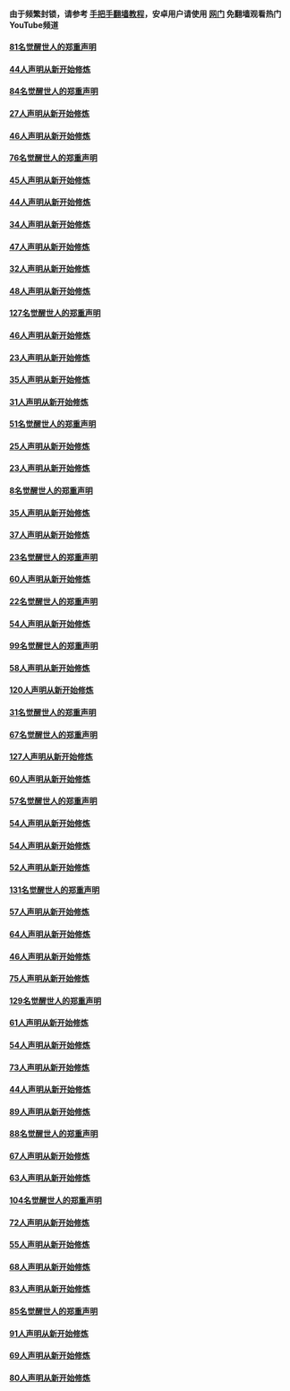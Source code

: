 #### 由于频繁封锁，请参考 [手把手翻墙教程](https://github.com/gfw-breaker/guides/wiki/)，安卓用户请使用 [网门](https://github.com/gfw-breaker/nogfw/blob/master/dl.md?t=03061400) 免翻墙观看热门YouTube频道 

#### [81名觉醒世人的郑重声明](../pages/91/421656.md?t=03061400) 

#### [44人声明从新开始修炼](../pages/91/421544.md?t=03061400) 

#### [84名觉醒世人的郑重声明](../pages/91/421543.md?t=03061400) 

#### [27人声明从新开始修炼](../pages/91/421465.md?t=03061400) 

#### [46人声明从新开始修炼](../pages/91/421454.md?t=03061400) 

#### [76名觉醒世人的郑重声明](../pages/91/421453.md?t=03061400) 

#### [45人声明从新开始修炼](../pages/91/421452.md?t=03061400) 

#### [44人声明从新开始修炼](../pages/91/421422.md?t=03061400) 

#### [34人声明从新开始修炼](../pages/91/421322.md?t=03061400) 

#### [47人声明从新开始修炼](../pages/91/421264.md?t=03061400) 

#### [32人声明从新开始修炼](../pages/91/421225.md?t=03061400) 

#### [48人声明从新开始修炼](../pages/91/421202.md?t=03061400) 

#### [127名觉醒世人的郑重声明](../pages/91/421224.md?t=03061400) 

#### [46人声明从新开始修炼](../pages/91/421203.md?t=03061400) 

#### [23人声明从新开始修炼](../pages/91/421138.md?t=03061400) 

#### [35人声明从新开始修炼](../pages/91/421122.md?t=03061400) 

#### [31人声明从新开始修炼](../pages/91/421081.md?t=03061400) 

#### [51名觉醒世人的郑重声明](../pages/91/421080.md?t=03061400) 

#### [25人声明从新开始修炼](../pages/91/421020.md?t=03061400) 

#### [23人声明从新开始修炼](../pages/91/420884.md?t=03061400) 

#### [8名觉醒世人的郑重声明](../pages/91/420883.md?t=03061400) 

#### [35人声明从新开始修炼](../pages/91/420809.md?t=03061400) 

#### [37人声明从新开始修炼](../pages/91/420766.md?t=03061400) 

#### [23名觉醒世人的郑重声明](../pages/91/420765.md?t=03061400) 

#### [60人声明从新开始修炼](../pages/91/420727.md?t=03061400) 

#### [22名觉醒世人的郑重声明](../pages/91/420726.md?t=03061400) 

#### [54人声明从新开始修炼](../pages/91/420529.md?t=03061400) 

#### [99名觉醒世人的郑重声明](../pages/91/420528.md?t=03061400) 

#### [58人声明从新开始修炼](../pages/91/420198.md?t=03061400) 

#### [120人声明从新开始修炼](../pages/91/420141.md?t=03061400) 

#### [31名觉醒世人的郑重声明](../pages/91/420197.md?t=03061400) 

#### [67名觉醒世人的郑重声明](../pages/91/420140.md?t=03061400) 

#### [127人声明从新开始修炼](../pages/91/420082.md?t=03061400) 

#### [60人声明从新开始修炼](../pages/91/420081.md?t=03061400) 

#### [57名觉醒世人的郑重声明](../pages/91/420080.md?t=03061400) 

#### [54人声明从新开始修炼](../pages/91/419533.md?t=03061400) 

#### [54人声明从新开始修炼](../pages/91/419532.md?t=03061400) 

#### [52人声明从新开始修炼](../pages/91/419531.md?t=03061400) 

#### [131名觉醒世人的郑重声明](../pages/91/419530.md?t=03061400) 

#### [57人声明从新开始修炼](../pages/91/419430.md?t=03061400) 

#### [64人声明从新开始修炼](../pages/91/419429.md?t=03061400) 

#### [46人声明从新开始修炼](../pages/91/419428.md?t=03061400) 

#### [75人声明从新开始修炼](../pages/91/419427.md?t=03061400) 

#### [129名觉醒世人的郑重声明](../pages/91/419426.md?t=03061400) 

#### [61人声明从新开始修炼](../pages/91/419198.md?t=03061400) 

#### [54人声明从新开始修炼](../pages/91/419197.md?t=03061400) 

#### [73人声明从新开始修炼](../pages/91/419196.md?t=03061400) 

#### [44人声明从新开始修炼](../pages/91/419075.md?t=03061400) 

#### [89人声明从新开始修炼](../pages/91/419074.md?t=03061400) 

#### [88名觉醒世人的郑重声明](../pages/91/419195.md?t=03061400) 

#### [67人声明从新开始修炼](../pages/91/419073.md?t=03061400) 

#### [63人声明从新开始修炼](../pages/91/419072.md?t=03061400) 

#### [104名觉醒世人的郑重声明](../pages/91/419071.md?t=03061400) 

#### [72人声明从新开始修炼](../pages/91/418902.md?t=03061400) 

#### [55人声明从新开始修炼](../pages/91/418901.md?t=03061400) 

#### [68人声明从新开始修炼](../pages/91/418900.md?t=03061400) 

#### [83人声明从新开始修炼](../pages/91/418757.md?t=03061400) 

#### [85名觉醒世人的郑重声明](../pages/91/418899.md?t=03061400) 

#### [91人声明从新开始修炼](../pages/91/418756.md?t=03061400) 

#### [69人声明从新开始修炼](../pages/91/418755.md?t=03061400) 

#### [80人声明从新开始修炼](../pages/91/418754.md?t=03061400) 

